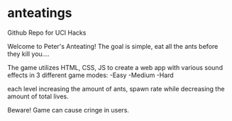 # anteatings
Github Repo for UCI Hacks

Welcome to Peter's Anteating!
The goal is simple, eat all the ants
before they kill you....

The game utilizes HTML, CSS, JS to create
a web app with various sound effects in 3 different game modes:
-Easy
-Medium
-Hard

each level increasing the amount of ants, spawn rate
while decreasing the amount of total lives.

Beware! Game can cause cringe in users.
